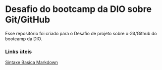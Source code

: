 # Desafio do bootcamp da DIO sobre Git/GitHub
Esse repositório foi criado para o Desafio de projeto sobre o Git/Github do bootcamp da DIO.

### Links ùteis
[Sintaxe Basica Markdown](https://www.markdownguide.org/basic-syntax/)
